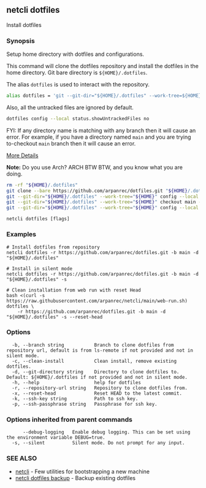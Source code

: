 ## netcli dotfiles

Install dotfiles

### Synopsis

Setup home directory with dotfiles and configurations.

This command will clone the dotfiles repository and install the dotfiles in the home directory.
Git bare directory is `${HOME}/.dotfiles`.

The alias `dotfiles` is used to interact with the repository.

```bash
alias dotfiles = 'git --git-dir="${HOME}/.dotfiles" --work-tree=${HOME}'
```

Also, all the untracked files are ignored by default.

```bash
dotfiles config --local status.showUntrackedFiles no
```

FYI: If any directory name is matching with any branch then it will cause an error.
For example, if you have a directory named `main` and you are trying to-checkout `main` branch then it will cause an error.

[More Details](https://wiki.archlinux.org/title/Dotfiles)

**Note:** Do you use Arch? ARCH BTW BTW, and you know what you are doing.

```bash
rm -rf "${HOME}/.dotfiles"
git clone --bare https://github.com/arpanrec/dotfiles.git "${HOME}/.dotfiles"
git --git-dir="${HOME}/.dotfiles" --work-tree="${HOME}" config --local status.showUntrackedFiles no
git --git-dir="${HOME}/.dotfiles" --work-tree="${HOME}" checkout main --force
git --git-dir="${HOME}/.dotfiles" --work-tree="${HOME}" config --local remote.origin.fetch "+refs/heads/*:refs/remotes/origin/*"
```


```
netcli dotfiles [flags]
```

### Examples

```
# Install dotfiles from repository
netcli dotfiles -r https://github.com/arpanrec/dotfiles.git -b main -d "${HOME}/.dotfiles"

# Install in silent mode
netcli dotfiles -r https://github.com/arpanrec/dotfiles.git -b main -d "${HOME}/.dotfiles" -s

# Clean installation from web run with reset Head
bash <(curl -s https://raw.githubusercontent.com/arpanrec/netcli/main/web-run.sh) dotfiles \
	-r https://github.com/arpanrec/dotfiles.git -b main -d "${HOME}/.dotfiles" -s --reset-head

```

### Options

```
  -b, --branch string           Branch to clone dotfiles from repository url, default is from ls-remote if not provided and not in silent mode.
  -c, --clean-install           Clean install, remove existing dotfiles.
  -d, --git-directory string    Directory to clone dotfiles to. Default: ${HOME}/.dotfiles if not provided and not in silent mode.
  -h, --help                    help for dotfiles
  -r, --repository-url string   Repository to clone dotfiles from.
  -x, --reset-head              Reset HEAD to the latest commit.
  -k, --ssh-key string          Path to ssh key.
  -p, --ssh-passphrase string   Passphrase for ssh key.
```

### Options inherited from parent commands

```
      --debug-logging   Enable debug logging. This can be set using the environment variable DEBUG=true.
  -s, --silent          Silent mode. Do not prompt for any input.
```

### SEE ALSO

* [netcli](netcli.md)	 - Few utilities for bootstrapping a new machine
* [netcli dotfiles backup](netcli_dotfiles_backup.md)	 - Backup existing dotfiles

